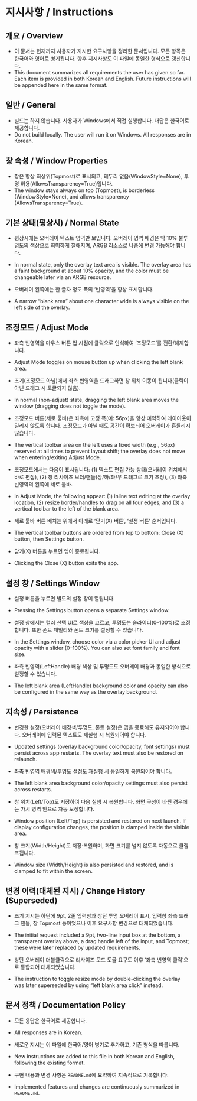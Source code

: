 # 지시사항 / Instructions

## 개요 / Overview
- 이 문서는 현재까지 사용자가 지시한 요구사항을 정리한 문서입니다. 모든 항목은 한국어와 영어로 병기됩니다. 향후 지시사항도 이 파일에 동일한 형식으로 갱신합니다.
- This document summarizes all requirements the user has given so far. Each item is provided in both Korean and English. Future instructions will be appended here in the same format.

## 일반 / General
- 빌드는 하지 않습니다. 사용자가 Windows에서 직접 실행합니다. 대답은 한국어로 제공합니다.
- Do not build locally. The user will run it on Windows. All responses are in Korean.

## 창 속성 / Window Properties
- 창은 항상 최상위(Topmost)로 표시되고, 테두리 없음(WindowStyle=None), 투명 허용(AllowsTransparency=True)입니다.
- The window stays always on top (Topmost), is borderless (WindowStyle=None), and allows transparency (AllowsTransparency=True).

## 기본 상태(평상시) / Normal State
- 평상시에는 오버레이 텍스트 영역만 보입니다. 오버레이 영역 배경은 약 10% 불투명도의 색상으로 희미하게 칠해지며, ARGB 리소스로 나중에 변경 가능해야 합니다.
- In normal state, only the overlay text area is visible. The overlay area has a faint background at about 10% opacity, and the color must be changeable later via an ARGB resource.

- 오버레이 왼쪽에는 한 글자 정도 폭의 ‘빈영역’을 항상 표시합니다.
- A narrow “blank area” about one character wide is always visible on the left side of the overlay.

## 조정모드 / Adjust Mode
- 좌측 빈영역을 마우스 버튼 업 시점에 클릭으로 인식하여 ‘조정모드’를 전환/해제합니다.
- Adjust Mode toggles on mouse button up when clicking the left blank area.

- 초기(조정모드 아님)에서 좌측 빈영역을 드래그하면 창 위치 이동이 됩니다(클릭이 아닌 드래그 시 토글되지 않음).
- In normal (non-adjust) state, dragging the left blank area moves the window (dragging does not toggle the mode).

- 조정모드 버튼(세로 툴바)은 좌측에 고정 폭(예: 56px)을 항상 예약하여 레이아웃이 밀리지 않도록 합니다. 조정모드가 아닐 때도 공간이 확보되어 오버레이가 흔들리지 않습니다.
- The vertical toolbar area on the left uses a fixed width (e.g., 56px) reserved at all times to prevent layout shift; the overlay does not move when entering/exiting Adjust Mode.

- 조정모드에서는 다음이 표시됩니다: (1) 텍스트 편집 가능 상태(오버레이 위치에서 바로 편집), (2) 창 리사이즈 보더/핸들(상/하/좌/우 드래그로 크기 조정), (3) 좌측 빈영역의 왼쪽에 세로 툴바.
- In Adjust Mode, the following appear: (1) inline text editing at the overlay location, (2) resize border/handles to drag on all four edges, and (3) a vertical toolbar to the left of the blank area.

- 세로 툴바 버튼 배치는 위에서 아래로 ‘닫기(X) 버튼’, ‘설정 버튼’ 순서입니다.
- The vertical toolbar buttons are ordered from top to bottom: Close (X) button, then Settings button.

- 닫기(X) 버튼을 누르면 앱이 종료됩니다.
- Clicking the Close (X) button exits the app.

## 설정 창 / Settings Window
- 설정 버튼을 누르면 별도의 설정 창이 열립니다.
- Pressing the Settings button opens a separate Settings window.

- 설정 창에서는 컬러 선택 UI로 색상을 고르고, 투명도는 슬라이더(0–100%)로 조정합니다. 또한 폰트 패밀리와 폰트 크기를 설정할 수 있습니다.
- In the Settings window, choose color via a color picker UI and adjust opacity with a slider (0–100%). You can also set font family and font size.

- 좌측 빈영역(LeftHandle) 배경 색상 및 투명도도 오버레이 배경과 동일한 방식으로 설정할 수 있습니다.
- The left blank area (LeftHandle) background color and opacity can also be configured in the same way as the overlay background.

## 지속성 / Persistence
- 변경한 설정(오버레이 배경색/투명도, 폰트 설정)은 앱을 종료해도 유지되어야 합니다. 오버레이에 입력된 텍스트도 재실행 시 복원되어야 합니다.
- Updated settings (overlay background color/opacity, font settings) must persist across app restarts. The overlay text must also be restored on relaunch.

- 좌측 빈영역 배경색/투명도 설정도 재실행 시 동일하게 복원되어야 합니다.
- The left blank area background color/opacity settings must also persist across restarts.

- 창 위치(Left/Top)도 저장하여 다음 실행 시 복원합니다. 화면 구성이 바뀐 경우에는 가시 영역 안으로 자동 보정합니다.
- Window position (Left/Top) is persisted and restored on next launch. If display configuration changes, the position is clamped inside the visible area.

- 창 크기(Width/Height)도 저장·복원하며, 화면 크기를 넘지 않도록 자동으로 클램프됩니다.
- Window size (Width/Height) is also persisted and restored, and is clamped to fit within the screen.

## 변경 이력(대체된 지시) / Change History (Superseded)
- 초기 지시는 하단에 9pt, 2줄 입력창과 상단 투명 오버레이 표시, 입력창 좌측 드래그 핸들, 창 Topmost 등이었으나 이후 요구사항 변경으로 대체되었습니다.
- The initial request included a 9pt, two-line input box at the bottom, a transparent overlay above, a drag handle left of the input, and Topmost; these were later replaced by updated requirements.

- 상단 오버레이 더블클릭으로 리사이즈 모드 토글 요구도 이후 ‘좌측 빈영역 클릭’으로 통합되어 대체되었습니다.
- The instruction to toggle resize mode by double-clicking the overlay was later superseded by using “left blank area click” instead.

## 문서 정책 / Documentation Policy
- 모든 응답은 한국어로 제공합니다.
- All responses are in Korean.

- 새로운 지시는 이 파일에 한국어/영어 병기로 추가하고, 기존 형식을 따릅니다.
- New instructions are added to this file in both Korean and English, following the existing format.

- 구현 내용과 변경 사항은 `README.md`에 요약하여 지속적으로 기록합니다.
- Implemented features and changes are continuously summarized in `README.md`.
